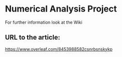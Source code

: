 # Numerical Analysis Project
For further information look at the Wiki

## URL to the article:
https://www.overleaf.com/8453988582csnrbsnskykp

